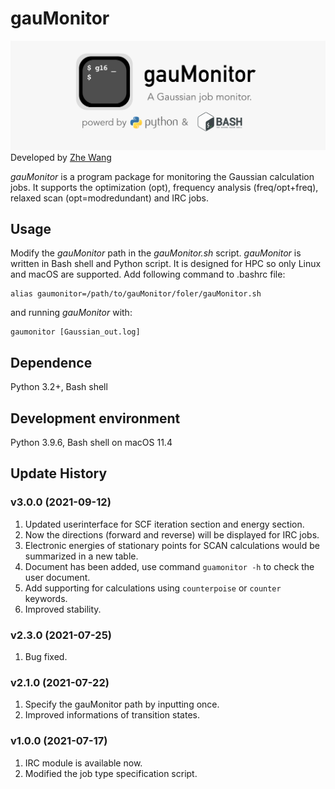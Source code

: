 # gauMonitor
![](logo.png)
Developed by [Zhe Wang](https://www.wangzhe95.net)

*gauMonitor* is a program package for monitoring the Gaussian calculation jobs. It supports the optimization (opt), 
frequency analysis (freq/opt+freq), relaxed scan (opt=modredundant) and IRC jobs.

## Usage
Modify the *gauMonitor* path in the *gauMonitor.sh* script.
*gauMonitor* is written in Bash shell and Python script. It is designed for HPC so only Linux and macOS are supported.
Add following command to .bashrc file:
```
alias gaumonitor=/path/to/gauMonitor/foler/gauMonitor.sh
```
and running *gauMonitor* with:
```
gaumonitor [Gaussian_out.log]
```

## Dependence
Python 3.2+, Bash shell

## Development environment
Python 3.9.6, Bash shell on macOS 11.4

## Update History
### v3.0.0 (2021-09-12)
1. Updated userinterface for SCF iteration section and energy section.
2. Now the directions (forward and reverse) will be displayed for IRC jobs.
3. Electronic energies of stationary points for SCAN calculations would be summarized in a new table.
4. Document has been added, use command `guamonitor -h` to check the user document.
5. Add supporting for calculations using `counterpoise` or `counter` keywords.
6. Improved stability.

### v2.3.0 (2021-07-25)
1. Bug fixed.

### v2.1.0 (2021-07-22)
1. Specify the gauMonitor path by inputting once.
2. Improved informations of transition states.

### v1.0.0 (2021-07-17)
1. IRC module is available now.
2. Modified the job type specification script.
